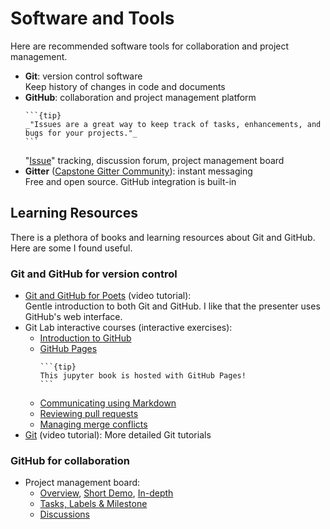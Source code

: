 # Software and Tools

Here are recommended software tools for collaboration and project management.

* **Git**: version control software  
    Keep history of changes in code and documents
* **GitHub**: collaboration and project management platform  
    ````{margin}
    ```{tip}
    _"Issues are a great way to keep track of tasks, enhancements, and bugs for your projects."_
    ```
    ````
    "[Issue](https://guides.github.com/features/issues/)" tracking, discussion forum, project management board 
* **Gitter** ([Capstone Gitter Community](https://gitter.im/ucsb-ds-capstone-2021/community)): instant messaging  
    Free and open source. GitHub integration is built-in

## Learning Resources

There is a plethora of books and learning resources about Git and GitHub. Here are some I found useful.

### Git and GitHub for version control

* [Git and GitHub for Poets](https://youtube.com/playlist?list=PLRqwX-V7Uu6ZF9C0YMKuns9sLDzK6zoiV) (video tutorial):  
    Gentle introduction to both Git and GitHub. I like that the presenter uses GitHub's web interface.
* Git Lab interactive courses (interactive exercises):  
    * [Introduction to GitHub](https://lab.github.com/githubtraining/introduction-to-github)
    * [GitHub Pages](https://lab.github.com/githubtraining/github-pages)  
        ````{margin}
        ```{tip}
        This jupyter book is hosted with GitHub Pages!
        ```
        ````
    * [Communicating using Markdown](https://lab.github.com/githubtraining/communicating-using-markdown)
    * [Reviewing pull requests](https://lab.github.com/githubtraining/reviewing-pull-requests)
    * [Managing merge conflicts](https://lab.github.com/githubtraining/managing-merge-conflicts)
* [Git](https://www.youtube.com/playlist?list=PLnBmnPde1L9dsZV1cR2DFYNLNKrO56mjy) (video tutorial): More detailed Git tutorials

### GitHub for collaboration

* Project management board: 
    * [Overview](https://youtu.be/nI5VdsVl0FM), [Short Demo](https://youtu.be/ff5cBkPg-bQ?t=40), [In-depth](https://youtube.com/playlist?list=PLiO7XHcmTslc5hGrbnnmHIb0SeJLTpOEu)
    * [Tasks, Labels & Milestone](https://youtu.be/ukYSRu4k0gs)
    * [Discussions](https://youtu.be/BnnevOZx7g0)
